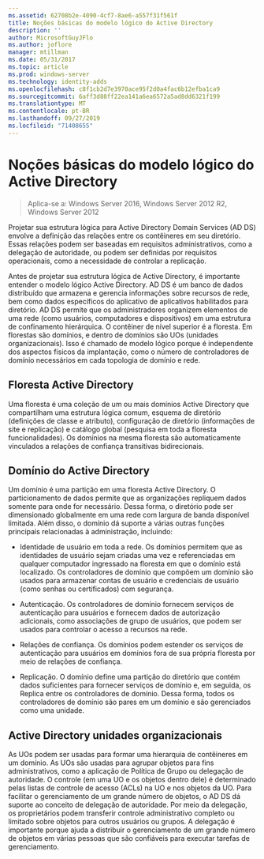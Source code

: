 ```yaml
---
ms.assetid: 62708b2e-4090-4cf7-8ae6-a557f31f561f
title: Noções básicas do modelo lógico do Active Directory
description: ''
author: MicrosoftGuyJFlo
ms.author: joflore
manager: mtillman
ms.date: 05/31/2017
ms.topic: article
ms.prod: windows-server
ms.technology: identity-adds
ms.openlocfilehash: c8f1cb2d7e3970ace95f2d0a4fac6b12efba1ca9
ms.sourcegitcommit: 6aff3d88ff22ea141a6ea6572a5ad8dd6321f199
ms.translationtype: MT
ms.contentlocale: pt-BR
ms.lasthandoff: 09/27/2019
ms.locfileid: "71408655"
---
```

# <a name="understanding-the-active-directory-logical-model"></a>Noções básicas do modelo lógico do Active Directory

>Aplica-se a: Windows Server 2016, Windows Server 2012 R2, Windows Server 2012

Projetar sua estrutura lógica para Active Directory Domain Services (AD DS) envolve a definição das relações entre os contêineres em seu diretório. Essas relações podem ser baseadas em requisitos administrativos, como a delegação de autoridade, ou podem ser definidas por requisitos operacionais, como a necessidade de controlar a replicação.  
  
Antes de projetar sua estrutura lógica de Active Directory, é importante entender o modelo lógico Active Directory. AD DS é um banco de dados distribuído que armazena e gerencia informações sobre recursos de rede, bem como dados específicos do aplicativo de aplicativos habilitados para diretório. AD DS permite que os administradores organizem elementos de uma rede (como usuários, computadores e dispositivos) em uma estrutura de confinamento hierárquica. O contêiner de nível superior é a floresta. Em florestas são domínios, e dentro de domínios são UOs (unidades organizacionais). Isso é chamado de modelo lógico porque é independente dos aspectos físicos da implantação, como o número de controladores de domínio necessários em cada topologia de domínio e rede.  
  
## <a name="active-directory-forest"></a>Floresta Active Directory  
Uma floresta é uma coleção de um ou mais domínios Active Directory que compartilham uma estrutura lógica comum, esquema de diretório (definições de classe e atributo), configuração de diretório (informações de site e replicação) e catálogo global (pesquisa em toda a floresta funcionalidades). Os domínios na mesma floresta são automaticamente vinculados a relações de confiança transitivas bidirecionais.  
  
## <a name="active-directory-domain"></a>Domínio do Active Directory  
Um domínio é uma partição em uma floresta Active Directory. O particionamento de dados permite que as organizações repliquem dados somente para onde for necessário. Dessa forma, o diretório pode ser dimensionado globalmente em uma rede com largura de banda disponível limitada. Além disso, o domínio dá suporte a várias outras funções principais relacionadas à administração, incluindo:  
  
-   Identidade de usuário em toda a rede. Os domínios permitem que as identidades de usuário sejam criadas uma vez e referenciadas em qualquer computador ingressado na floresta em que o domínio está localizado. Os controladores de domínio que compõem um domínio são usados para armazenar contas de usuário e credenciais de usuário (como senhas ou certificados) com segurança.  
  
-   Autenticação. Os controladores de domínio fornecem serviços de autenticação para usuários e fornecem dados de autorização adicionais, como associações de grupo de usuários, que podem ser usados para controlar o acesso a recursos na rede.  
  
-   Relações de confiança. Os domínios podem estender os serviços de autenticação para usuários em domínios fora de sua própria floresta por meio de relações de confiança.  
  
-   Replicação. O domínio define uma partição do diretório que contém dados suficientes para fornecer serviços de domínio e, em seguida, os Replica entre os controladores de domínio. Dessa forma, todos os controladores de domínio são pares em um domínio e são gerenciados como uma unidade.  
  
## <a name="active-directory-organizational-units"></a>Active Directory unidades organizacionais  
As UOs podem ser usadas para formar uma hierarquia de contêineres em um domínio. As UOs são usadas para agrupar objetos para fins administrativos, como a aplicação de Política de Grupo ou delegação de autoridade. O controle (em uma UO e os objetos dentro dele) é determinado pelas listas de controle de acesso (ACLs) na UO e nos objetos da UO. Para facilitar o gerenciamento de um grande número de objetos, o AD DS dá suporte ao conceito de delegação de autoridade. Por meio da delegação, os proprietários podem transferir controle administrativo completo ou limitado sobre objetos para outros usuários ou grupos. A delegação é importante porque ajuda a distribuir o gerenciamento de um grande número de objetos em várias pessoas que são confiáveis para executar tarefas de gerenciamento.  
  


